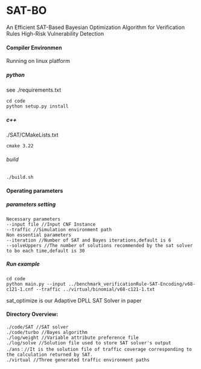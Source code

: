 # SAT-BO
An Efficient SAT-Based Bayesian Optimization Algorithm for Verification Rules High-Risk Vulnerability Detection

#### Compiler Environmen

Running on linux platform

##### python

see ./requirements.txt

```
cd code
python setup.py install
```

##### c++

./SAT/CMakeLists.txt

```
cmake 3.22	
```

###### build

```
./build.sh
```
#### Operating parameters

##### parameters setting

```
Necessary parameters
--input file //Input CNF Instance
--traffic //Simulation environment path
Non essential parameters
--iteration //Number of SAT and Bayes iterations,default is 6
--solveUppers //The number of solutions recommended by the sat solver to bo each time,default is 30
```

##### Run  example

``` 
cd code 
python main.py --input ../benchmark_verificationRule-SAT-Encoding/v68-c121-1.cnf --traffic ../virtual/binomial/v68-c121-1.txt
```

sat_optimize is our Adaptive DPLL SAT Solver in paper

#### Directory Overview:

```
./code/SAT //SAT solver
./code/turbo //Bayes algorithm
./log/weight //Variable attribute preference file
./log/solve //Solution file used to store SAT solver's output
./ans：//It is the solution file of traffic coverage corresponding to the calculation returned by SAT.
./virtual //Three generated traffic environment paths
```
